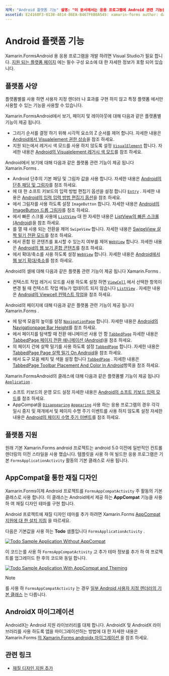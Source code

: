 ```yaml
---
제목: "Android 플랫폼 기능" 설명: "이 문서에서는 응용 프로그램에 Android 관련 기능을 추가 하는 방법을 설명 Xamarin.Forms 합니다."
assetid: E24168F3-0138-4814-86EA-B467F6B8A545: xamarin-forms author: davidbritch: dabritch:: 12/11/2019-loc: [ Xamarin.Forms ,]입니다. Xamarin.Essentials
---
```


# <a name="android-platform-features"></a>Android 플랫폼 기능

Xamarin.FormsAndroid 용 응용 프로그램을 개발 하려면 Visual Studio가 필요 합니다. [지원 되는 플랫폼 페이지](~/get-started/supported-platforms.md) 에는 필수 구성 요소에 대 한 자세한 정보가 포함 되어 있습니다.

## <a name="platform-specifics"></a>플랫폼 사양

플랫폼별를 사용 하면 사용자 지정 렌더러 나 효과를 구현 하지 않고 특정 플랫폼 에서만 사용할 수 있는 기능을 사용할 수 있습니다.

Xamarin.FormsAndroid에서 보기, 페이지 및 레이아웃에 대해 다음과 같은 플랫폼별 기능이 제공 됩니다.

- 그리기 순서를 결정 하기 위해 시각적 요소의 Z 순서를 제어 합니다. 자세한 내용은 [Android에서 Visualelement 권한 상승](visualelement-elevation.md)을 참조 하세요.
- 지원 되는에서 레거시 색 모드를 사용 하지 않도록 설정 [`VisualElement`](xref:Xamarin.Forms.VisualElement) 합니다. 자세한 내용은 [Android의 Visualelement 레거시 색 모드](legacy-color-mode.md)를 참조 하세요.

Android에서 보기에 대해 다음과 같은 플랫폼 관련 기능이 제공 됩니다 Xamarin.Forms .

- Android 단추의 기본 패딩 및 그림자 값을 사용 합니다. 자세한 내용은 [Android의 단추 패딩 및 그림자](button-padding-shadow.md)를 참조 하세요.
- 에 대 한 소프트 키보드의 입력 방법 편집기 옵션을 설정 합니다 [`Entry`](xref:Xamarin.Forms.Entry) . 자세한 내용은 [Android의 입력 입력 방법 편집기 옵션](entry-ime-options.md)을 참조 하세요.
- 에서 그림자를 사용 하도록 설정 `ImageButton` 합니다. 자세한 내용은 [Android의 ImageButton 드롭 그림자](imagebutton-drop-shadow.md)를 참조 하세요.
- 에서 빠른 스크롤 사용에 [`ListView`](xref:Xamarin.Forms.ListView) 대 한 자세한 내용은 [ListView의 빠른 스크롤 (Android](listview-fast-scrolling.md))을 참조 하세요.
- 를 열 때 사용 되는 전환을 제어 `SwipeView` 합니다. 자세한 내용은 [SwipeView 살짝 밀기 전환 모드](swipeview-swipetransitionmode.md)를 참조 하세요.
- 에서 혼합 된 콘텐츠를 표시할 수 있는지 여부를 제어 [`WebView`](xref:Xamarin.Forms.WebView) 합니다. 자세한 내용은 [Android의 웹 보기 혼합 콘텐츠](webview-mixed-content.md)를 참조 하세요.
- 에서 확대/축소를 사용 하도록 설정 [`WebView`](xref:Xamarin.Forms.WebView) 합니다. 자세한 내용은 [Android에서 웹 보기 확대/축소](webview-zoom-controls.md)를 참조 하세요.

Android의 셀에 대해 다음과 같은 플랫폼 관련 기능이 제공 됩니다 Xamarin.Forms .

- 컨텍스트 작업 레거시 모드를 사용 하도록 설정 하면 [`ViewCell`](xref:Xamarin.Forms.ViewCell) 에서 선택한 항목이 변경 될 때 컨텍스트 작업 메뉴가 업데이트 되지 않습니다 [`ListView`](xref:Xamarin.Forms.ListView) . 자세한 내용은 [Android의 Viewcell 컨텍스트 작업](viewcell-context-actions.md)을 참조 하세요.

Android의 페이지에 대해 다음과 같은 플랫폼 관련 기능이 제공 됩니다 Xamarin.Forms .

- 에 탐색 모음의 높이를 설정 [`NavigationPage`](xref:Xamarin.Forms.NavigationPage) 합니다. 자세한 내용은 [Android의 Navigationpage Bar Height](navigationpage-bar-height.md)를 참조 하세요.
- 에서 페이지를 탐색할 때 전환 애니메이션 사용 안 함 [`TabbedPage`](xref:Xamarin.Forms.TabbedPage) 자세한 내용은 [TabbedPage 페이지 전환 애니메이션 (Android](tabbedpage-transition-animations.md))을 참조 하세요.
- 의 페이지 간에 살짝 밀기를 사용 하도록 설정 [`TabbedPage`](xref:Xamarin.Forms.TabbedPage) 합니다. 자세한 내용은 [TabbedPage Page 살짝 밀기 On Android](tabbedpage-page-swiping.md)을 참조 하세요.
- 에서 도구 모음 배치 및 색을 설정 합니다 [`TabbedPage`](xref:Xamarin.Forms.TabbedPage) . 자세한 내용은 [TabbedPage Toolbar Placement And Color In Android](tabbedpage-toolbar-placement-color.md)항목을 참조 하세요.

Xamarin.FormsAndroid의 클래스에 대해 다음과 같은 플랫폼별 기능이 제공 됩니다 [`Application`](xref:Xamarin.Forms.Application) .

- 소프트 키보드의 운영 모드 설정 자세한 내용은 [Android의 소프트 키보드 입력 모드](soft-keyboard-input-mode.md)를 참조 하세요.
- AppCompat을 [`Disappearing`](xref:Xamarin.Forms.Page.Appearing) [`Appearing`](xref:Xamarin.Forms.Page.Appearing) 사용 하는 응용 프로그램의 경우 각각 일시 중지 및 재개에서 및 페이지 수명 주기 이벤트를 사용 하지 않도록 설정 자세한 내용은 [Android의 페이지 수명 주기 이벤트](page-lifecycle-events.md)를 참조 하세요.

## <a name="platform-support"></a>플랫폼 지원

원래 기본 Xamarin.Forms android 프로젝트는 android 5.0 이전에 일반적인 컨트롤 렌더링의 이전 스타일을 사용 했습니다. 템플릿을 사용 하 여 빌드한 응용 프로그램은 기본 `FormsApplicationActivity` 활동의 기본 클래스로 사용 됩니다.

## <a name="material-design-via-appcompat"></a>AppCompat을 통한 재질 디자인

Xamarin.Forms이제 Android 프로젝트를 `FormsAppCompatActivity` 주 활동의 기본 클래스로 사용 합니다. 이 클래스는 Android에서 제공 하는 **AppCompat** 기능을 사용 하 여 재질 디자인 테마를 구현 합니다.

Android 프로젝트에 재질 디자인 테마를 추가 하려면 Xamarin.Forms [AppCompat 지원에 대 한 설치 지침](appcompat-material-design.md) 을 따르세요.

다음은 기본값을 사용 하는 **Todo** 샘플입니다 `FormsApplicationActivity` .

[![](images/before-appcompat-sml.png "Todo Sample Application Without AppCompat")](images/before-appcompat.png#lightbox "Todo Sample Application Without AppCompat")

이 코드는를 사용 하 `FormsAppCompatActivity` 고 추가 테마 정보를 추가 하 여 프로젝트를 업그레이드 한 후의 코드와 동일 합니다.

[![](images/post-appcompat-sml.png "Todo Sample Application With AppCompat and Theming")](images/post-appcompat.png#lightbox "Todo Sample Application With AppCompat and Theming")

> [!NOTE]
> 를 사용 하 `FormsAppCompatActivity` 는 경우 [일부 Android 사용자 지정 렌더러의 기본 클래스](~/xamarin-forms/app-fundamentals/custom-renderer/renderers.md) 는 다릅니다.

## <a name="androidx-migration"></a>AndroidX 마이그레이션

AndroidX는 Android 지원 라이브러리를 대체 합니다. AndroidX 및 AndroidX 라이브러리를 사용 하도록 앱을 마이그레이션하는 방법에 대 한 자세한 내용은 Xamarin.Forms [의 Xamarin.Forms androidx 마이그레이션 ](~/xamarin-forms/platform/android/androidx-migration.md)을 참조 하세요.

## <a name="related-links"></a>관련 링크

- [재질 디자인 지원 추가](appcompat-material-design.md)
